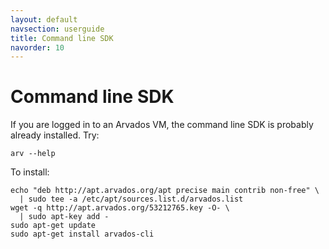 ```yaml
---
layout: default
navsection: userguide
title: Command line SDK
navorder: 10
---
```


# Command line SDK

If you are logged in to an Arvados VM, the command line SDK is
probably already installed. Try:

    arv --help

To install:

    echo "deb http://apt.arvados.org/apt precise main contrib non-free" \
      | sudo tee -a /etc/apt/sources.list.d/arvados.list
    wget -q http://apt.arvados.org/53212765.key -O- \
      | sudo apt-key add -
    sudo apt-get update
    sudo apt-get install arvados-cli
